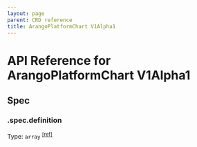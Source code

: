 ```yaml
---
layout: page
parent: CRD reference
title: ArangoPlatformChart V1Alpha1
---
```


# API Reference for ArangoPlatformChart V1Alpha1

## Spec

### .spec.definition

Type: `array` <sup>[\[ref\]](https://github.com/arangodb/kube-arangodb/blob/1.2.46/pkg/apis/platform/v1alpha1/chart_spec.go#L30)</sup>

